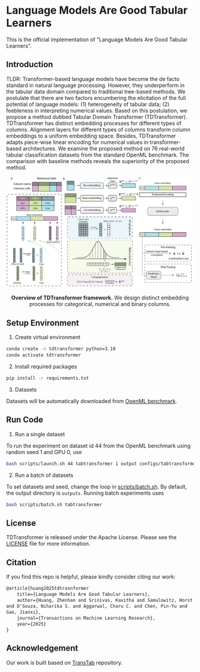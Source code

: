 # Language Models Are Good Tabular Learners

This is the official implementation of "Language Models Are Good Tabular Learners".

## Introduction

TLDR: Transformer-based language models have become the de facto standard in natural language processing. However, they underperform in the tabular data domain compared to traditional tree-based methods. We postulate that there are two factors encumbering the elicitation of the full potential of language models: (1) heterogeneity of tabular data; (2) feebleness in interpreting numerical values. Based on this postulation, we propose a method dubbed Tabular Domain Transformer (TDTransformer). TDTransformer has distinct embedding processes for different types of columns. Alignment layers for different types of columns transform column embeddings to a uniform embedding space. Besides, TDTransformer adapts piece-wise linear encoding for numerical values in transformer-based architectures. We examine the proposed method on 76 real-world tabular classification datasets from the standard OpenML benchmark. The comparison with baseline methods reveals the superiority of the proposed method.

<div align="center">
  <img src="assets/illust.png" width="1000px" />
  <p align="center"><b>Overview of TDTransformer framework.</b> We design distinct embedding processes for categorical, numerical and binary columns.</p>
</div>

## Setup Environment

1. Create virtual environment

```bash
conda create -n tdtransformer python=3.10
conda activate tdtransformer
```

2. Install required packages

```bash
pip install -r requirements.txt
```

3. Datasets

Datasets will be automatically downloaded from [OpenML benchmark](https://www.openml.org/).


## Run Code

1. Run a single dataset

To run the experiment on dataset id 44 from the OpenML benchmark using random seed 1 and GPU 0, use

```bash
bash scripts/launch.sh 44 tabtransformer 1 output configs/tabtransformer/dev.yaml 0
```

2. Run a batch of datasets

To set datasets and seed, change the loop in [scripts/batch.sh](scripts/batch.sh). By default, the output directory is `outputs`. Running batch experiments uses

```bash
bash scripts/batch.sh tabtransformer
```

## License

TDTransformer is released under the Apache License. Please see the [LICENSE](LICENSE) file for more information.


## Citation

If you find this repo is helpful, please kindly consider citing our work:
```
@article{huang2025tdtrasnformer
    title={Language Models Are Good Tabular Learners},
    author={Huang, Zhenhan and Srinivas, Kavitha and Samulowitz, Horst and D'Souza, Niharika S. and Aggarwal, Charu C. and Chen, Pin-Yu and Gao, Jianxi},
    journal={Transactions on Machine Learning Research},
    year={2025}
}
```

## Acknowledgement

Our work is built based on [TransTab](https://github.com/RyanWangZf/transtab) repository.
